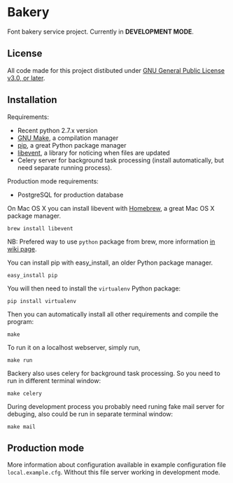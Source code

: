 # Bakery

Font bakery service project. Currently in **DEVELOPMENT MODE**.

## License

All code made for this project distibuted under [GNU General Public License v3.0, or later](http://www.gnu.org/licenses/gpl). 

## Installation

Requirements:

* Recent python 2.7.x version
* [GNU Make](http://www.gnu.org/software/make/), a compilation manager
* [pip](http://www.pip-installer.org), a great Python package manager
* [libevent](http://libevent.org/), a library for noticing when files are updated
* Celery server for background task processing (install automatically, but need separate running process).

Production mode requirements:

* PostgreSQL for production database

On Mac OS X you can install libevent with [Homebrew](http://mxcl.github.com/homebrew/), a great Mac OS X package manager. 

    brew install libevent

NB: Prefered way to use `python` package from brew, more information [in wiki page](https://github.com/mxcl/homebrew/wiki/Homebrew-and-Python).

You can install pip with easy_install, an older Python package manager. 

    easy_install pip

You will then need to install the `virtualenv` Python package:

    pip install virtualenv

Then you can automatically install all other requirements and compile the program:

    make

To run it on a localhost webserver, simply run,

    make run

Backery also uses celery for background task processing. So you need to run in different terminal window:

    make celery

During development process you probably need runing fake mail server for debuging, also could be run in separate terminal window:

    make mail

## Production mode 

More information about configuration available in example configuration file `local.example.cfg`. Without this file server working in development mode. 
